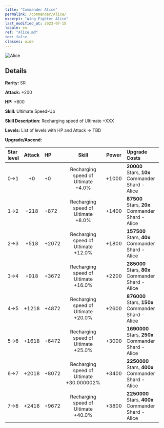 ```yaml
---
title: "Commander Alice"
permalink: /commander/Alice/
excerpt: "Wing Fighter Alice"
last_modified_at: 2023-07-15
locale: en
ref: "Alice.md"
toc: false
classes: wide
---
```



 ![Alice](/images/commander/actor_debris_3.png)

## Details

 **Rarity:** SR 

 **Attack:** +200

 **HP:** +800

 **Skill:** Ultimate Speed-Up

 **Skill Description:**  Recharging speed of Ultimate +XXX

 **Levels:**  List of levels with HP and Attack -> TBD

 **Upgrade/Ascend:**  

  |  Star level | Attack | HP |  Skill | Power | Upgrade Costs |
  |:------|:----:|:------|:-------:|:---------:|:--------------|
  | 0->1  | +0  | +0  | Recharging speed of Ultimate +4.0%  | +1000  | **20000** Stars, **10x** Commander Shard - Alice |
  | 1->2  | +218  | +872  | Recharging speed of Ultimate +8.0%  | +1400  | **87500** Stars, **20x** Commander Shard - Alice |
  | 2->3  | +518  | +2072  | Recharging speed of Ultimate +12.0%  | +1800  | **157500** Stars, **40x** Commander Shard - Alice |
  | 3->4  | +918  | +3672  | Recharging speed of Ultimate +16.0%  | +2200  | **285000** Stars, **80x** Commander Shard - Alice |
  | 4->5  | +1218  | +4872  | Recharging speed of Ultimate +20.0%  | +2600  | **876000** Stars, **150x** Commander Shard - Alice |
  | 5->6  | +1618  | +6472  | Recharging speed of Ultimate +25.0%  | +3000  | **1690000** Stars, **250x** Commander Shard - Alice |
  | 6->7  | +2018  | +8072  | Recharging speed of Ultimate +30.000002%  | +3400  | **2250000** Stars, **400x** Commander Shard - Alice |
  | 7->8  | +2418  | +9672  | Recharging speed of Ultimate +40.0%  | +3800  | **2250000** Stars, **400x** Commander Shard - Alice |

